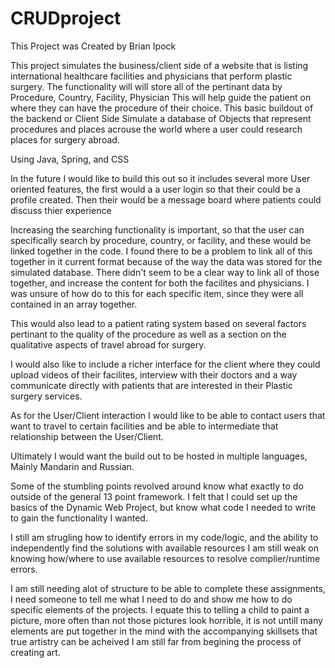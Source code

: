 # CRUDproject

This Project was Created by Brian Ipock

This project simulates the business/client side of a website that is listing international healthcare facilities and physicians that 
perform plastic surgery.  The functionality will will store all of the pertinant data by Procedure, Country, Facility, Physician
This will help guide the patient on where they can have the procedure of their choice.  This basic buildout of the backend or Client Side
Simulate a database of Objects that represent procedures and places acrouse the world where a user could research places for surgery abroad.





Using Java, Spring, and CSS


In the future I would like to build this out so it includes several more User oriented features, the first would a a user login
so that their could be a profile created.  Then their would be a message board where patients could discuss thier experience

Increasing the searching functionality is important, so that the user can specifically search by procedure, country, or facility, and these would be linked together in the code.  I found there to be a problem to link all of this together in it current format because of the way the data was stored for the simulated database.  There didn't seem to be a clear way to link all of those together, and increase the content for both the facilites and physicians.  I was unsure of how do to this for each specific item, since they were all contained in an array together.

This would also lead to a patient rating system based on several factors pertinant to the quality of the procedure as well as a section
on the qualitative aspects of travel abroad for surgery.  

I would also like to include a richer interface for the client where they could upload videos of their facilites, interview with their doctors
and a way communicate directly with patients that are interested in their Plastic surgery services.

As for the User/Client interaction I would like to be able to contact users that want to travel to certain facilities and be able to 
intermediate that relationship between the User/Client.

Ultimately I would want the build out to be hosted in multiple languages, Mainly Mandarin and Russian.


Some of the stumbling points revolved around know what exactly to do outside of the general 13 point framework.  I felt that I could
set up the basics of the Dynamic Web Project, but know what code I needed to write to gain the functionality I wanted.

I still am strugling how to identify errors in my code/logic, and the ability to independently find the solutions with available resources
I am still weak on knowing how/where to use available resources to resolve complier/runtime errors.

I am still needing alot of structure to be able to complete these assignments, I need someone to tell me what I need to do and show
me how to do specific elements of the projects.  I equate this to telling a child to paint a picture, more often than not those pictures
look horrible, it is not untill many elements are put together in the mind with the accompanying skillsets that true artistry can be acheived
I am still far from begining the process of creating art.
